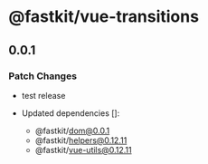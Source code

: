 # @fastkit/vue-transitions

## 0.0.1

### Patch Changes

- test release

- Updated dependencies []:
  - @fastkit/dom@0.0.1
  - @fastkit/helpers@0.12.11
  - @fastkit/vue-utils@0.12.11
